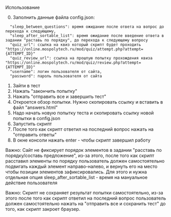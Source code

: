 Использование

0) Заполнить данные файла config.json:

```
  "sleep_between_questions": время ожидание после ответа на вопрос до перехода к следующему,
  "sleep_after_sortable_list": время ожидание после введение ответа в задании "раставь по порядку", до перехода к следующему вопросу
  "quiz_url": ссылка на квиз который скрипт будет проходить "https://online.mospolytech.ru/mod/quiz/attempt.php?attempt={ATTEMPT_ID}"
  "quiz_review_url": ссылка на прошлую попытку прохождения квиза "https://online.mospolytech.ru/mod/quiz/review.php?attempt={ATTEMPT_ID}"
  "username": логин пользователя от сайта,
  "password": пароль пользователя от сайта
```

1) Зайти в тест
2) Нажать "закончить попытку"
4) Нажать "отправить все и завершить тест"
5) Откроется обзор попытки. Нужно скопировать ссылку и вставить в файл "answers.html"
6) Надо начать новую попытку теста и скопировать ссылку новой попытки в config.json
7) Запустить скрипт
8) После того как скрипт ответил на последний вопрос нажать на "отправить ответы"
9) В окне консоли нажать enter - чтобы скрипт завершил работу

Важно: Сайт не фиксирует порядок элементов в задании "расставь по порядку/составь предложение", 
из-за этого, после того как скрипт расставил элементы по порядку пользователь должен самостоятельно подвигать каждый элемент направо-налево, и вернуть его на место чтобы позиции элементов зафиксировались.
Для этого и нужна отдельная опция sleep_after_sortable_list - время на мануальное действие пользователя

Важно: Скрипт не сохраняет результат попытки самостоятельно, из-за этого после того как скрипт ответил на последний вопрос пользователь должен самостоятельно нажать на "отправить все и сохранить тест" до того, как скрипт закроет браузер.
